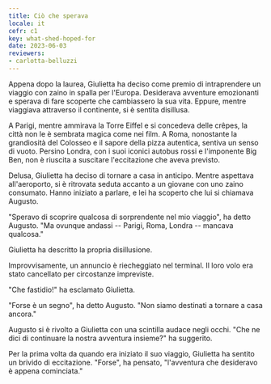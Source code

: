 ```yaml
---
title: Ciò che sperava
locale: it
cefr: c1
key: what-shed-hoped-for
date: 2023-06-03
reviewers:
- carlotta-belluzzi
---
```


Appena dopo la laurea, Giulietta ha deciso come premio di intraprendere un viaggio con zaino in spalla per l'Europa. Desiderava avventure emozionanti e sperava di fare scoperte che cambiassero la sua vita. Eppure, mentre viaggiava attraverso il continente, si è sentita disillusa.

A Parigi, mentre ammirava la Torre Eiffel e si concedeva delle crêpes, la città non le è sembrata magica come nei film. A Roma, nonostante la grandiosità del Colosseo e il sapore della pizza autentica, sentiva un senso di vuoto. Persino Londra, con i suoi iconici autobus rossi e l'imponente Big Ben, non è riuscita a suscitare l'eccitazione che aveva previsto.

Delusa, Giulietta ha deciso di tornare a casa in anticipo. Mentre aspettava all'aeroporto, si è ritrovata seduta accanto a un giovane con uno zaino consumato. Hanno iniziato a parlare, e lei ha scoperto che lui si chiamava Augusto.

"Speravo di scoprire qualcosa di sorprendente nel mio viaggio", ha detto Augusto. "Ma ovunque andassi -- Parigi, Roma, Londra -- mancava qualcosa."

Giulietta ha descritto la propria disillusione.

Improvvisamente, un annuncio è riecheggiato nel terminal. Il loro volo era stato cancellato per circostanze impreviste.

"Che fastidio!" ha esclamato Giulietta.

"Forse è un segno", ha detto Augusto. "Non siamo destinati a tornare a casa ancora."

Augusto si è rivolto a Giulietta con una scintilla audace negli occhi. "Che ne dici di continuare la nostra avventura insieme?" ha suggerito.

Per la prima volta da quando era iniziato il suo viaggio, Giulietta ha sentito un brivido di eccitazione. "Forse", ha pensato, "l'avventura che desideravo è appena cominciata."